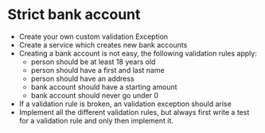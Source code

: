 # Strict bank account

- Create your own custom validation Exception
- Create a service which creates new bank accounts
- Creating a bank account is not easy, the following validation rules apply:
    - person should be at least 18 years old
    - person should have a first and last name
    - person should have an address
    - bank account should have a starting amount
    - bank account should never go under 0
- If a validation rule is broken, an validation exception should arise
- Implement all the different validation rules, 
but always first write a test for a validation rule and only then implement it.